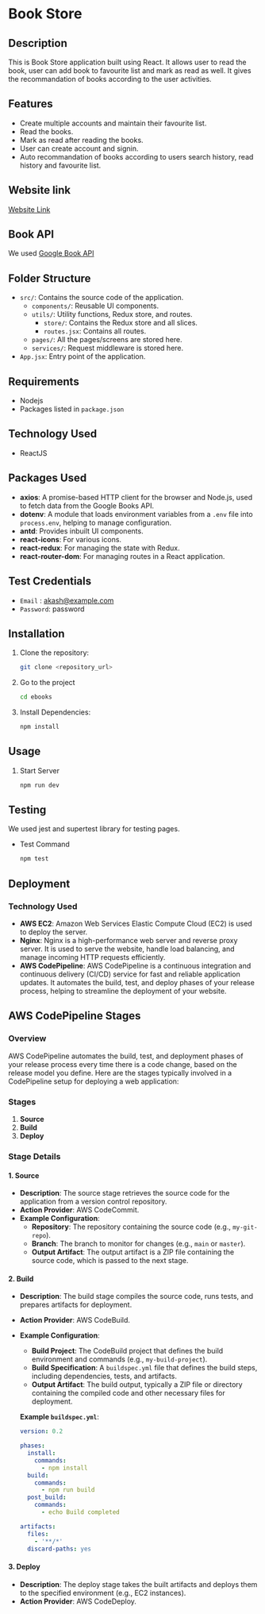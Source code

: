 # Book Store

## Description

This is Book Store application built using React. It allows user to read the book, user can add book to favourite list and mark as read as well. It gives the recommandation of books according to the user activities.

## Features

- Create multiple accounts and maintain their favourite list.
- Read the books.
- Mark as read after reading the books.
- User can create account and signin.
- Auto recommandation of books according to users search history, read history and favourite list.

## Website link

[Website Link](https://techdome.akash-patil.info)

## Book API
  
We used [Google Book API](https://developers.google.com/books/docs/overview)

## Folder Structure

- `src/`: Contains the source code of the application.
  - `components/`: Reusable UI components.
  - `utils/`: Utility functions, Redux store, and routes.
    - `store/`: Contains the Redux store and all slices.
    - `routes.jsx`: Contains all routes.
  - `pages/`: All the pages/screens are stored here.
  - `services/`: Request middleware is stored here.
- `App.jsx`: Entry point of the application.

## Requirements <!-- Requirements -->

- Nodejs
- Packages listed in `package.json`


## Technology Used

- ReactJS

## Packages Used

- **axios**: A promise-based HTTP client for the browser and Node.js, used to fetch data from the Google Books API.
- **dotenv**: A module that loads environment variables from a `.env` file into `process.env`, helping to manage configuration.
- **antd**: Provides inbuilt UI components.
- **react-icons**: For various icons.
- **react-redux**: For managing the state with Redux.
- **react-router-dom**: For managing routes in a React application.


## Test Credentials
- `Email` : akash@example.com
- `Password`: password

## Installation <!-- Installation -->

1. Clone the repository:

   ```bash
   git clone <repository_url>

   ```

2. Go to the project

   ```bash
   cd ebooks

   ```

3. Install Dependencies:
   ```bash
   npm install
   ```

## Usage <!-- Usage -->

1.  Start Server
    ```bash
    npm run dev
    ```

<!-- Testing Section -->

## Testing

We used jest and supertest library for testing pages.

- Test Command
  ```bash
  npm test
  ```

## Deployment

### Technology Used

- **AWS EC2**: Amazon Web Services Elastic Compute Cloud (EC2) is used to deploy the server.
- **Nginx**: Nginx is a high-performance web server and reverse proxy server. It is used to serve the website, handle load balancing, and manage incoming HTTP requests efficiently.
- **AWS CodePipeline**: AWS CodePipeline is a continuous integration and continuous delivery (CI/CD) service for fast and reliable application updates. It automates the build, test, and deploy phases of your release process, helping to streamline the deployment of your website.

## AWS CodePipeline Stages

### Overview

AWS CodePipeline automates the build, test, and deployment phases of your release process every time there is a code change, based on the release model you define. Here are the stages typically involved in a CodePipeline setup for deploying a web application:

### Stages

1. **Source**
2. **Build**
3. **Deploy**

### Stage Details

#### 1. Source

- **Description**: The source stage retrieves the source code for the application from a version control repository.
- **Action Provider**: AWS CodeCommit.
- **Example Configuration**:
  - **Repository**: The repository containing the source code (e.g., `my-git-repo`).
  - **Branch**: The branch to monitor for changes (e.g., `main` or `master`).
  - **Output Artifact**: The output artifact is a ZIP file containing the source code, which is passed to the next stage.


#### 2. Build
- **Description**: The build stage compiles the source code, runs tests, and prepares artifacts for deployment.
- **Action Provider**: AWS CodeBuild.
- **Example Configuration**:
  - **Build Project**: The CodeBuild project that defines the build environment and commands (e.g., `my-build-project`).
  - **Build Specification**: A `buildspec.yml` file that defines the build steps, including dependencies, tests, and artifacts.
  - **Output Artifact**: The build output, typically a ZIP file or directory containing the compiled code and other necessary files for deployment.

  **Example `buildspec.yml`**:
  ```yaml
  version: 0.2

  phases:
    install:
      commands:
        - npm install
    build:
      commands:
        - npm run build
    post_build:
      commands:
        - echo Build completed

  artifacts:
    files:
      - '**/*'
    discard-paths: yes


#### 3. Deploy

- **Description**: The deploy stage takes the built artifacts and deploys them to the specified environment (e.g., EC2 instances).
- **Action Provider**: AWS CodeDeploy.

